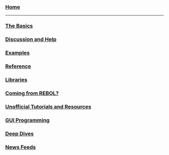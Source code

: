 ### [Home](https://github.com/red/red/wiki)

***


### [The Basics](https://github.com/red/red/wiki/The-Basics)

### [Discussion and Help](https://github.com/red/red/wiki/Discussion-and-Help)

### [Examples](https://github.com/red/red/wiki/Examples)

### [Reference](https://github.com/red/red/wiki/Reference)

### [Libraries](https://github.com/red/red/wiki/Libraries)

### [Coming from REBOL?](https://github.com/red/red/wiki/Coming-from-REBOL)

### [Unofficial Tutorials and Resources](https://github.com/red/red/wiki/Unofficial-Tutorials-and-Resources)

### [GUI Programming](https://github.com/red/red/wiki/GUI-Programming)

### [Deep Dives](https://github.com/red/red/wiki/Deep-Dives)

### [News Feeds](https://github.com/red/red/wiki/News-Feeds)


